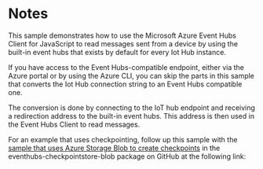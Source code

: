 # Notes

This sample demonstrates how to use the Microsoft Azure Event Hubs Client for JavaScript to 
read messages sent from a device by using the built-in event hubs that exists by default for
every Iot Hub instance. 

If you have access to the Event Hubs-compatible endpoint, either via the Azure portal or
by using the Azure CLI, you can skip the parts in this sample that converts the Iot Hub
connection string to an Event Hubs compatible one.

The conversion is done by connecting to the IoT hub endpoint and receiving a redirection
address to the built-in event hubs. This address is then used in the Event Hubs Client to
read messages.

For an example that uses checkpointing, follow up this sample with the [sample that uses
Azure Storage Blob to create checkpoints](https://github.com/Azure/azure-sdk-for-js/blob/master/sdk/eventhub/eventhubs-checkpointstore-blob/samples/javascript/receiveEventsUsingCheckpointStore.js) in the 
eventhubs-checkpointstore-blob package on GitHub at the following link:



